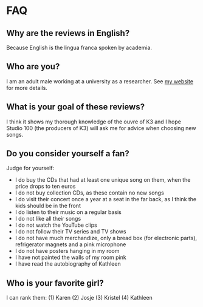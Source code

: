 # FAQ

## Why are the reviews in English?

Because English is the lingua franca spoken by academia.

## Who are you?

I am an adult male working at a university as a researcher. See [my website](www.richelbilderbeek.nl) for more details.

## What is your goal of these reviews?

I think it shows my thorough knowledge of the ouvre of K3 and I hope Studio 100 (the producers of K3) will ask me for advice when choosing new songs.

## Do you consider yourself a fan?

Judge for yourself:
 * I do buy the CDs that had at least one unique song on them, when the price drops to ten euros
 * I do not buy collection CDs, as these contain no new songs
 * I do visit their concert once a year at a seat in the far back, as I think the kids should be in the front
 * I do listen to their music on a regular basis
 * I do not like all their songs
 * I do not watch the YouTube clips
 * I do not follow their TV series and TV shows
 * I do not have much merchandize, only a bread box (for electronic parts), refrigerator magnets and a pink microphone
 * I do not have posters hanging in my room
 * I have not painted the walls of my room pink
 * I have read the autobiography of Kathleen

## Who is your favorite girl?

I can rank them:
(1) Karen
(2) Josje
(3) Kristel
(4) Kathleen
